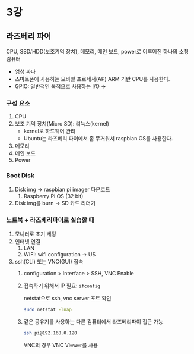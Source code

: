 # 3강

## 라즈베리 파이

CPU, SSD/HDD(보조기억 장치), 메모리, 메인 보드, power로 이루어진 하나의 소형 컴퓨터

- 엄청 싸다
- 스마트폰에 사용하는 모바일 프로세서(AP) ARM 기반 CPU를 사용한다.
- GPIO: 일반적인 목적으로 사용하는 I/O →

### 구성 요소

1. CPU
2. 보조 기억 장치(Micro SD): 리눅스(kernel)
    - kernel로 하드웨어 관리
    - Ubuntu는 라즈베리 파이에서 좀 무거워서 raspbian OS를 사용한다.
3. 메모리
4. 메인 보드
5. Power

### Boot Disk

1. Disk img → raspbian pi imager 다운로드  
    1. Raspberry Pi OS (32 bit)
2. Disk img를 burn → SD 카드 리더기 

### 노트북 + 라즈베리파이로 실습할 때

1. 모니터로 초기 세팅
2. 인터넷 연결
    1. LAN
    2. WIFI: wifi configuration → US
3. ssh(CLI) 또는 VNC(GUI) 접속
    1. configuration > Interface > SSH, VNC Enable
    2. 접속하기 위해서 IP 필요: `ifconfig`
        
        netstat으로 ssh, vnc server 포트 확인
        
        ```bash
        sudo netstat -lnap
        ```
        
    3. 같은 공유기를 사용하는 다른 컴퓨터에서 라즈베리파이 접근 가능 
        
        ```bash
        ssh pi@192.168.0.120
        ```
        
        VNC의 경우 VNC Viewer를 사용
